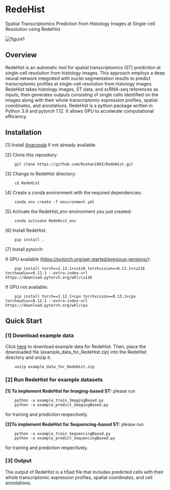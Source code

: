 # RedeHist
Spatial Transcriptomics Prediction from Histology Images at Single-cell Resolution using RedeHist

![figure1](https://github.com/Roshan1992/RedeHist/assets/11591480/fe053163-b09b-42fe-83c7-2abddd4f4f8f)



## Overview

RedeHist is an automatic tool for spatial transcriptomics (ST) prediction at single-cell resolution from histology images. This approach employs a deep neural network integrated with nuclei segmentation results to predict transcriptomic profiles at single-cell resolution from histology images. RedeHist takes histology images, ST data, and scRNA-seq references as inputs, then generates outputs consisting of single cells identified on the images along with their whole transcriptomic expression profiles, spatial coordinates, and annotations. RedeHist is a python package written in Python 3.9 and pytorch 1.12. It allows GPU to accelerate computational efficiency.


## Installation

[1] Install <a href="https://www.anaconda.com/" target="_blank">Anaconda</a> if not already available

[2] Clone this repository:
```
    git clone https://github.com/Roshan1992/RedeHist.git
```

[3] Change to RedeHist directory:
```
    cd RedeHist
```

[4] Create a conda environment with the required dependencies:
```
    conda env create -f environment.yml
```

[5] Activate the RedeHist_env environment you just created:
```
    conda activate RedeHist_env
```

[6] Install RedeHist:
```
    pip install .
```

[7] Install pytorch:

If GPU available (https://pytorch.org/get-started/previous-versions/):
```
    pip install torch==1.12.1+cu116 torchvision==0.13.1+cu116 torchaudio==0.12.1 --extra-index-url https://download.pytorch.org/whl/cu116
```
If GPU not available:
```
    pip install torch==1.12.1+cpu torchvision==0.13.1+cpu torchaudio==0.12.1 --extra-index-url https://download.pytorch.org/whl/cpu
```

## Quick Start

### [1] Download example data
Click <a href="https://drive.google.com/file/d/1Y93zWhKSbLqNg31i-pwlew7-nQNHOJIJ/view?usp=drive_link" target="_blank">here</a> to download example data for RedeHist. Then, place the downloaded file (example_data_for_RedeHist.zip) into the RedeHist directory and unzip it.
```
    unzip example_data_for_RedeHist.zip
```

### [2] Run RedeHist for example datasets

__[1] To implement RedeHist for Imaging-based ST:__ please run

```
    python -u example_train_ImagingBased.py
    python -u example_predict_ImagingBased.py
```
for training and prediction respectively.

__[2]To implement RedeHist for Sequencing-based ST:__ please run

```
    python -u example_train_SequencingBased.py
    python -u example_predict_SequencingBased.py
```
for training and prediction respectively.

### [3] Output
The output of RedeHist is a h5ad file that includes predicted cells with their whole transcriptomic expression profiles, spatial coordinates, and cell annotations.


